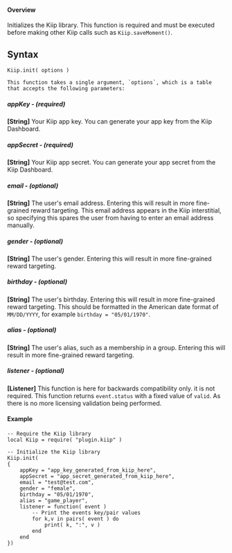 #### Overview

 Initializes the Kiip library. This function is required and must be executed before making other Kiip calls such as `Kiip.saveMoment()`.

## Syntax

`````
Kiip.init( options )
`````

    This function takes a single argument, `options`, which is a table that accepts the following parameters:

##### appKey - (required)

__[String]__ Your Kiip app key. You can generate your app key from the [](https://app.kiip.me)Kiip Dashboard.

##### appSecret - (required)

__[String]__ Your Kiip app secret. You can generate your app secret from the [](https://app.kiip.me)Kiip Dashboard.

##### email - (optional)

__[String]__ The user's email address. Entering this will result in more fine-grained reward targeting. This email address appears in the Kiip interstitial, so specifying this spares the user from having to enter an email address manually.

##### gender - (optional)

__[String]__ The user's gender. Entering this will result in more fine-grained reward targeting.

##### birthday - (optional)

__[String]__ The user's birthday. Entering this will result in more fine-grained reward targeting. This should be formatted in the American date format of `MM/DD/YYYY`, for example `birthday = "05/01/1970"`.

##### alias - (optional)

__[String]__ The user's alias, such as a membership in a group. Entering this will result in more fine-grained reward targeting.

##### listener - (optional)

__[Listener]__ This function is here for backwards compatibility only. it is not required. This function returns `event.status` with a fixed value of `valid`. As there is no more licensing validation being performed.

#### Example


    -- Require the Kiip library
    local Kiip = require( "plugin.kiip" )

    -- Initialize the Kiip library
    Kiip.init(
    {
        appKey = "app_key_generated_from_kiip_here",
        appSecret = "app_secret_generated_from_kiip_here",  
        email = "test@test.com",
        gender = "female",
        birthday = "05/01/1970",
        alias = "game_player",
        listener = function( event )
            -- Print the events key/pair values
            for k,v in pairs( event ) do
                print( k, ":", v )
            end
        end
    })